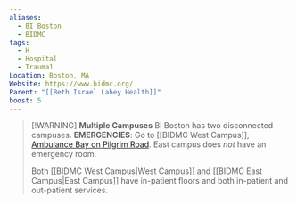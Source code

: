 ```yaml
---
aliases:
  - BI Boston
  - BIDMC
tags:
  - H
  - Hospital
  - Trauma1
Location: Boston, MA
Website: https://www.bidmc.org/
Parent: "[[Beth Israel Lahey Health]]"
boost: 5
---
```

> [!WARNING] **Multiple Campuses**
> BI Boston has two disconnected campuses.
> **EMERGENCIES**: Go to [[BIDMC West Campus]], [Ambulance Bay on Pilgrim Road](https://maps.app.goo.gl/MvnDpGPvystHrDzn7).
> East campus does *not* have an emergency room.
> 
> Both [[BIDMC West Campus|West Campus]] and [[BIDMC East Campus|East Campus]] have in-patient floors and both in-patient and out-patient services.
